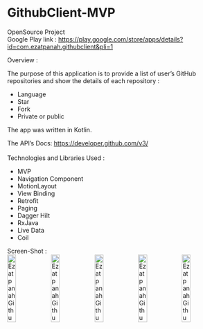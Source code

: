 # GithubClient-MVP

OpenSource Project
<br>
Google Play link :
https://play.google.com/store/apps/details?id=com.ezatpanah.githubclient&pli=1
<br>


Overview :

The purpose of this application is to provide a list of user’s GitHub repositories and show the details of each repository :
* Language
* Star
* Fork
* Private or public

The app was written in Kotlin.

The API’s Docs: https://developer.github.com/v3/
<br>
<br>
Technologies and Libraries Used :
* MVP
* Navigation Component
* MotionLayout
* View Binding
* Retrofit
* Paging
* Dagger Hilt
* RxJava
* Live Data
* Coil

Screen-Shot :
<br>
<img alt="Ezatpanah GithubClient-MVP" src="screenshot/Screenshot_1666424492.png" width="20%"><img alt="Ezatpanah GithubClient-MVP" src="screenshot/Screenshot_1666424496.png" width="20%"><img alt="Ezatpanah GithubClient-MVP" src="screenshot/Screenshot_1666424510.png" width="20%"><img alt="Ezatpanah GithubClient-MVP" src="screenshot/Screenshot_1666424561.png" width="20%"><img alt="Ezatpanah GithubClient-MVP" src="screenshot/Screenshot_1666424630.png" width="20%">
